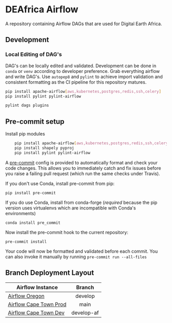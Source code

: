 # DEAfrica Airflow
A repository containing Airflow DAGs that are used for Digital Earth Africa.

## Development

### Local Editing of DAG's

DAG's can be locally edited and validated. Development can be done in `conda` or `venv` according to developer preference. Grab everything airflow and write DAG's. Use `autopep8` and `pylint` to achieve import validation and consistent formatting as the CI pipeline for this repository matures.

```bash
pip install apache-airflow[aws,kubernetes,postgres,redis,ssh,celery]
pip install pylint pylint-airflow

pylint dags plugins
```


## Pre-commit setup

Install pip modules

```bash
    pip install apache-airflow[aws,kubernetes,postgres,redis,ssh,celery]==1.10.11
    pip install shapely pyproj
    pip install pylint pylint-airflow
```

A [pre-commit](https://pre-commit.com/) config is provided to automatically format
and check your code changes. This allows you to immediately catch and fix
issues before you raise a failing pull request (which run the same checks under
Travis).

If you don't use Conda, install pre-commit from pip:

    pip install pre-commit

If you do use Conda, install from conda-forge (*required* because the pip
version uses virtualenvs which are incompatible with Conda's environments)

    conda install pre_commit

Now install the pre-commit hook to the current repository:

    pre-commit install

Your code will now be formatted and validated before each commit. You can also
invoke it manually by running `pre-commit run --all-files`

## Branch Deployment Layout


| Airflow Instance          | Branch          |
| --------------------------|:---------------:|
| [Airflow Oregon](https://airflow.digitalearth.africa)        | develop         |
| [Airflow Cape Town Prod](https://airflow-af.digitalearth.africa)| main            |
| [Airflow Cape Town Dev](https://airflow.dev.digitalearth.africa) | develop-af         |

